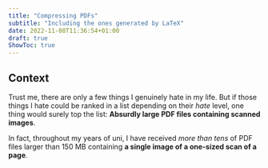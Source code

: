 ```yaml
---
title: "Compressing PDFs"
subtitle: "Including the ones generated by LaTeX"
date: 2022-11-08T11:36:54+01:00
draft: true
ShowToc: true
---
```


## Context

Trust me, there are only a few things I genuinely hate in my life. But if those things I hate could be ranked in a list depending on their *hate* level, one thing would surely top the list: **Absurdly large PDF files containing scanned images**.

In fact, throughout my years of uni, I have received *more than tens* of PDF files larger than 150 MB containing **a single image of a one-sized scan of a page**.
